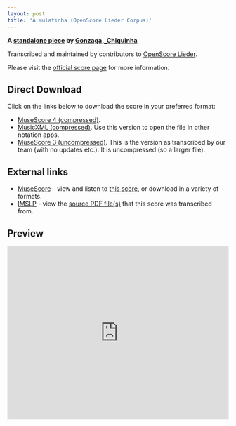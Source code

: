 ```yaml
---
layout: post
title: 'A mulatinha (OpenScore Lieder Corpus)'
---
```


__A [standalone piece](https://fourscoreandmore.org/OpenScore/Gonzaga%2C_Chiquinha/_/) by [Gonzaga,_Chiquinha](https://fourscoreandmore.org/OpenScore/Gonzaga%2C_Chiquinha)__

Transcribed and maintained by contributors to [OpenScore Lieder].

Please visit the [official score page] for more information.

[official score page]: https://musescore.com/openscore-lieder-corpus/scores/6608395
[OpenScore Lieder]: https://musescore.com/openscore-lieder-corpus

## Direct Download

Click on the links below to download the score in your preferred format:
- [MuseScore 4 (compressed)](https://fourscoreandmore.org/OpenScore/Gonzaga%2C_Chiquinha/_/A_mulatinha.mscz).
- [MusicXML (compressed)](https://fourscoreandmore.org/OpenScore/Gonzaga%2C_Chiquinha/_/A_mulatinha.mxl). Use this version to open the file in other notation apps.
- [MuseScore 3 (uncompressed)](https://raw.githubusercontent.com/OpenScore/Lieder/refs/heads/main/scores/Gonzaga%2C_Chiquinha/_/A_mulatinha/lc6608395.mscx). This is the version as transcribed by our team (with no updates etc.). It is uncompressed (so a larger file).

## External links

- [MuseScore] - view and listen to [this score][MuseScore], or download in a variety of formats.
- [IMSLP] - view the [source PDF file(s)][IMSLP] that this score was transcribed from.

[MuseScore]: https://musescore.com/score/6608395
[IMSLP]: https://imslp.org/wiki/Special:ReverseLookup/612574

## Preview

<iframe width="100%" height="394" src="https://musescore.com/openscore-lieder-corpus/scores/6608395/embed" frameborder="0" allowfullscreen allow="autoplay; fullscreen"></iframe>
